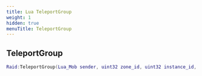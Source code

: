 ```yaml
---
title: Lua TeleportGroup
weight: 1
hidden: true
menuTitle: TeleportGroup
---
```

## TeleportGroup
```lua
Raid:TeleportGroup(Lua_Mob sender, uint32 zone_id, uint32 instance_id, float x, float y, float z, float h, uint32 group_id); -- void
```